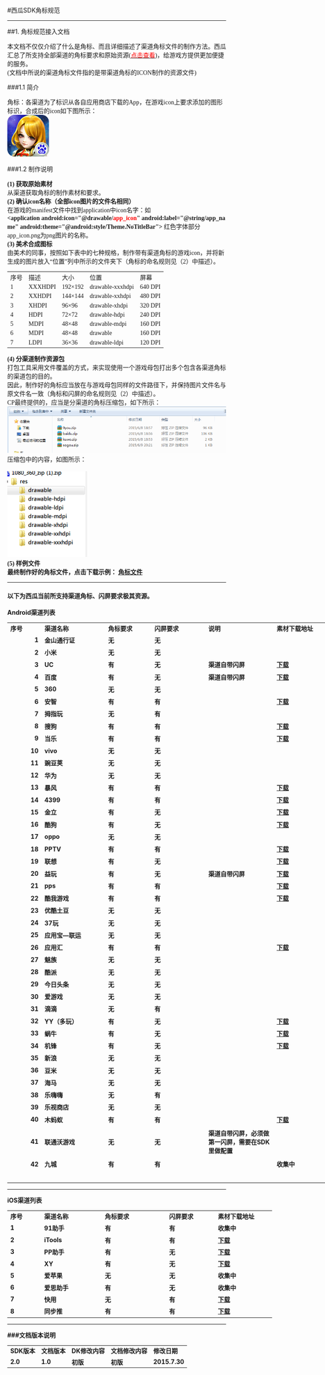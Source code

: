 #西瓜SDK角标规范

<link rel="stylesheet" href="http://yandex.st/highlightjs/6.2/styles/googlecode.min.css">

<script src="http://code.jquery.com/jquery-1.7.2.min.js"></script>
<script src="http://yandex.st/highlightjs/6.2/highlight.min.js"></script>

<script>hljs.initHighlightingOnLoad();</script>
<script type="text/javascript">
 $(document).ready(function(){
      $("h2,h3,h4,h5,h6").each(function(i,item){
        var tag = $(item).get(0).localName;
        $(item).attr("id","wow"+i);
        $("#category").append('<a class="new'+tag+'" href="#wow'+i+'">'+$(this).text()+'</a></br>');
        $(".newh2").css("margin-left",0);
        $(".newh3").css("margin-left",20);
        $(".newh4").css("margin-left",40);
        $(".newh5").css("margin-left",60);
        $(".newh6").css("margin-left",80);
      });
 });
</script>


<div id="category" style="display:none"></div>

****

<!--###文档信息

	渠道SDK 角标规范文档
	作者：
	SDK版本：2.0
	文档版本：1.0
	日期：2015.7.30
  -->

##1. 角标规范接入文档

<font face="微软雅黑">本文档不仅仅介绍了什么是角标、而且详细描述了渠道角标文件的制作方法。西瓜汇总了所支持全部渠道的角标要求和原始资源(<a href="#1"><font color="FF0000">点击查看</font></a>)，给游戏方提供更加便捷的服务。
</br>(文档中所说的渠道角标文件指的是带渠道角标的ICON制作的资源文件)</font>


###1.1 简介
<div>
<style type='text/css'>
afont{font-family:微软雅黑}
</style>
<afont>角标：各渠道为了标识从各自应用商店下载的App，在游戏icon上要求添加的图形标识，合成后的icon如下图所示：</br>
<img src='./img/jiaobiao1.png'>
</div>

###1.2 制作说明
<div>
<afont>
<b>(1) 获取原始素材</br></b>
从渠道获取角标的制作素材和要求。</br>
<b>(2) 确认icon名称（全部icon图片的文件名相同）</br></b>
在游戏的manifest文件中找到application中icon名字：如
<b>&lt;application android:icon="@drawable/<font color ='ff0000'>app_icon</font>" android:label="@string/app_name" android:theme="@android:style/Theme.NoTitleBar"&gt;</b>
红色字体部分app_icon.png为png图片的名称。</br>
<b>(3) 美术合成图标</b></br>
由美术的同事，按照如下表中的七种规格，制作带有渠道角标的游戏icon，并将新生成的图片放入“位置”列中所示的文件夹下（角标的命名规则见（2）中描述）。
<table>
<tr>
	<td>序号</td>
	<td>描述</td>
	<td>大小</td>
	<td>位置</td>
	<td>屏幕</td>
</tr>
<tr>
	<td>1</td>
	<td>XXXHDPI</td>
	<td>192×192</td>
	<td>drawable-xxxhdpi</td>
	<td>640 DPI</td>
</tr>
<tr>
	<td>2</td>
	<td>XXHDPI</td>
	<td>144×144</td>
	<td>drawable-xxhdpi</td>
	<td>480 DPI</td>
</tr>
<tr>
	<td>3</td>
	<td>XHDPI</td>
	<td>96×96</td>
	<td>drawable-xhdpi</td>
	<td>320 DPI</td>
</tr>
<tr>
	<td>4</td>
	<td>HDPI</td>
	<td>72×72</td>
	<td>drawable-hdpi</td>
	<td>240 DPI</td>
</tr>
<tr>
	<td>5</td>
	<td>MDPI</td>
	<td>48×48</td>
	<td>drawable-mdpi</td>
	<td>160 DPI</td>
</tr>
<tr>
	<td>6</td>
	<td>MDPI</td>
	<td>48×48</td>
	<td>drawable</td>
	<td>160 DPI</td>
</tr>
<tr>
	<td>7</td>
	<td>LDPI</td>
	<td>36×36</td>
	<td>drawable-ldpi</td>
	<td>120 DPI</td>
</tr>
</table>
<b>(4) 分渠道制作资源包</br></b>
打包工具采用文件覆盖的方式，来实现使用一个游戏母包打出多个包含各渠道角标的渠道包的目的。</br>
因此，制作好的角标应当放在与游戏母包同样的文件路径下，并保持图片文件名与原文件名一致（角标和闪屏的命名规则见（2）中描述）。</br>
CP最终提供的，应当是分渠道的角标压缩包，如下所示：</br>
<img src=./img/zip1.png></br>
压缩包中的内容，如图所示：</br></br>
<img src=./img/zip2.png></br>
</div>
<div>
<afont><b>(5) 样例文件</br>
最终制作好的角标文件，点击下载示例：
<a href='http://doc.xgsdk.com/files/channels/anzhi/1.1/%e5%ae%89%e6%99%ba%e6%b8%a0%e9%81%93%e8%a7%92%e6%a0%87%e8%a7%84%e8%8c%83.zip'>角标文件</a>
</div>



---

<h4 id="1">以下为西瓜当前所支持渠道角标、闪屏要求极其资源。</h4>
Android渠道列表
<table width="756" border="0" cellpadding="0" cellspacing="0" style='width:567.00pt;border-collapse:collapse;table-layout:fixed;'>
 <col width="72" style='width:54.00pt;'/>
 <col width="147" class="xl22" style='mso-width-source:userset;mso-width-alt:4704;'/>
 <col width="105" class="xl22" style='mso-width-source:userset;mso-width-alt:3360;'/>
 <col width="125" class="xl22" style='mso-width-source:userset;mso-width-alt:4000;'/>
 <col width="161" class="xl22" style='mso-width-source:userset;mso-width-alt:5152;'/>
 <col width="146" class="xl22" style='mso-width-source:userset;mso-width-alt:4672;'/>
 <tr height="19" style='height:14.25pt;'>
  <td class="xl23" height="19" width="72" style='height:14.25pt;width:54.00pt;' x:str>序号</td>
  <td class="xl24" width="147" style='width:110.25pt;' x:str>渠道名称</td>
  <td class="xl24" width="105" style='width:78.75pt;' x:str>角标要求</td>
  <td class="xl24" width="125" style='width:93.75pt;' x:str>闪屏要求</td>
  <td class="xl24" width="161" style='width:120.75pt;' x:str>说明</td>
  <td class="xl24" width="146" style='width:109.50pt;' x:str>素材下载地址</td>
 </tr>
 <tr height="23" style='height:17.25pt;'>
  <td class="xl25" height="23" align="right" style='height:17.25pt;' x:num>1</td>
  <td class="xl26" x:str>金山通行证</td>
  <td class="xl27" x:str>无</td>
  <td class="xl27" x:str>无</td>
  <td class="xl28"></td>
  <td class="xl28"></td>
 </tr>
 <tr height="23" style='height:17.25pt;'>
  <td class="xl25" height="23" align="right" style='height:17.25pt;' x:num>2</td>
  <td class="xl29" x:str>小米</td>
  <td class="xl30" x:str>无</td>
  <td class="xl30" x:str>无</td>
  <td class="xl31"></td>
  <td class="xl31"></td>
 </tr>
 <tr height="23" style='height:17.25pt;'>
  <td class="xl25" height="23" align="right" style='height:17.25pt;' x:num>3</td>
  <td class="xl32" x:str>UC</td>
  <td class="xl33" x:str>有</td>
  <td class="xl27" x:str>无</td>
  <td class="xl27" x:str>渠道自带闪屏</td>
  <td class="xl30" x:str><a href="http://doc.xgsdk.com/files/channels/uc/1.1.1/UCLOGO%E5%8F%8A%E4%BD%BF%E7%94%A8%E8%AF%B4%E6%98%8E.zip" target="_parent" title="http://doc.xgsdk.com/files/channels/uc/1.1.1/UCLOGO%E5%8F%8A%E4%BD%BF%E7%94%A8%E8%AF%B4%E6%98%8E.zip">下载</a></td>
 </tr>
 <tr height="23" style='height:17.25pt;'>
  <td class="xl25" height="23" align="right" style='height:17.25pt;' x:num>4</td>
  <td class="xl29" x:str>百度</td>
  <td class="xl34" x:str>有</td>
  <td class="xl30" x:str>无</td>
  <td class="xl30" x:str>渠道自带闪屏</td>
  <td class="xl30" x:str><a href="http://doc.xgsdk.com/files/channels/baidu/1.1/BaiduLogo.zip" target="_parent" title="http://doc.xgsdk.com/files/channels/baidu/1.1/BaiduLogo.zip">下载</a></td>
 </tr>
 <tr height="23" style='height:17.25pt;'>
  <td class="xl25" height="23" align="right" style='height:17.25pt;' x:num>5</td>
  <td class="xl32" x:num>360</td>
  <td class="xl27" x:str>无</td>
  <td class="xl27" x:str>无</td>
  <td class="xl28"></td>
  <td class="xl28"></td>
 </tr>
 <tr height="23" style='height:17.25pt;'>
  <td class="xl25" height="23" align="right" style='height:17.25pt;' x:num>6</td>
  <td class="xl29" x:str>安智</td>
  <td class="xl34" x:str>有</td>
  <td class="xl34" x:str>有</td>
  <td class="xl35"></td>
  <td class="xl30" x:str><a href="http://doc.xgsdk.com/files/channels/anzhi/1.1/%e5%ae%89%e6%99%ba%e6%b8%a0%e9%81%93%e8%a7%92%e6%a0%87%e8%a7%84%e8%8c%83.zip" target="_parent" title="http://doc.xgsdk.com/files/channels/anzhi/1.1/%e5%ae%89%e6%99%ba%e6%b8%a0%e9%81%93%e8%a7%92%e6%a0%87%e8%a7%84%e8%8c%83.zip">下载</a></td>
 </tr>
 <tr height="23" style='height:17.25pt;'>
  <td class="xl25" height="23" align="right" style='height:17.25pt;' x:num>7</td>
  <td class="xl32" x:str>拇指玩</td>
  <td class="xl27" x:str>无</td>
  <td class="xl33" x:str>有</td>
  <td class="xl36"></td>
  <td class="xl30"></td>
 </tr>
 <tr height="23" style='height:17.25pt;'>
  <td class="xl25" height="23" align="right" style='height:17.25pt;' x:num>8</td>
  <td class="xl29" x:str>搜狗</td>
  <td class="xl34" x:str>有</td>
  <td class="xl34" x:str>有</td>
  <td class="xl35"></td>
  <td class="xl30" x:str><a href="http://doc.xgsdk.com/files/channels/sogou/1.1/%cb%d1%b9%b7%d0%c2%b0%e6%bd%c7%b1%ea%ba%cd%c9%c1%c6%c1.rar" target="_parent" title="http://doc.xgsdk.com/files/channels/sogou/1.1/%cb%d1%b9%b7%d0%c2%b0%e6%bd%c7%b1%ea%ba%cd%c9%c1%c6%c1.rar">下载</a></td>
 </tr>
 <tr height="23" style='height:17.25pt;'>
  <td class="xl25" height="23" align="right" style='height:17.25pt;' x:num>9</td>
  <td class="xl32" x:str>当乐</td>
  <td class="xl33" x:str>有</td>
  <td class="xl33" x:str>有</td>
  <td class="xl36"></td>
  <td class="xl30" x:str><a href="http://doc.xgsdk.com/files/channels/dangle/1.1.1/%E5%BD%93%E4%B9%90Logo%E5%8F%8A%E4%BD%BF%E7%94%A8%E8%AF%B4%E6%98%8E.zip" target="_parent" title="http://doc.xgsdk.com/files/channels/dangle/1.1.1/%E5%BD%93%E4%B9%90Logo%E5%8F%8A%E4%BD%BF%E7%94%A8%E8%AF%B4%E6%98%8E.zip">下载</a></td>
 </tr>
 <tr height="23" style='height:17.25pt;'>
  <td class="xl25" height="23" align="right" style='height:17.25pt;' x:num>10</td>
  <td class="xl29" x:str>vivo</td>
  <td class="xl30" x:str>无</td>
  <td class="xl30" x:str>无</td>
  <td class="xl31"></td>
  <td class="xl31"></td>
 </tr>
 <tr height="23" style='height:17.25pt;'>
  <td class="xl25" height="23" align="right" style='height:17.25pt;' x:num>11</td>
  <td class="xl32" x:str>豌豆荚</td>
  <td class="xl27" x:str>无</td>
  <td class="xl27" x:str>无</td>
  <td class="xl28"></td>
  <td class="xl28"></td>
 </tr>
 <tr height="23" style='height:17.25pt;'>
  <td class="xl25" height="23" align="right" style='height:17.25pt;' x:num>12</td>
  <td class="xl29" x:str>华为</td>
  <td class="xl30" x:str>无</td>
  <td class="xl30" x:str>无</td>
  <td class="xl31"></td>
  <td class="xl31"></td>
 </tr>
 <tr height="23" style='height:17.25pt;'>
  <td class="xl25" height="23" align="right" style='height:17.25pt;' x:num>13</td>
  <td class="xl32" x:str>暴风</td>
  <td class="xl33" x:str>有</td>
  <td class="xl33" x:str>有</td>
  <td class="xl36"></td>
  <td class="xl30" x:str><a href="http://doc.xgsdk.com/files/channels/baofeng/1.1.1/BaofengLogo.zip" target="_parent" title="http://doc.xgsdk.com/files/channels/baofeng/1.1.1/BaofengLogo.zip">下载</a></td>
 </tr>
 <tr height="23" style='height:17.25pt;'>
  <td class="xl25" height="23" align="right" style='height:17.25pt;' x:num>14</td>
  <td class="xl29" x:num>4399</td>
  <td class="xl34" x:str>有</td>
  <td class="xl34" x:str>有</td>
  <td class="xl35"></td>
  <td class="xl30" x:str><a href="http://doc.xgsdk.com/files/channels/4399/1.1/4399Logo.zip" target="_parent" title="http://doc.xgsdk.com/files/channels/4399/1.1/4399Logo.zip">下载</a></td>
 </tr>
 <tr height="23" style='height:17.25pt;'>
  <td class="xl25" height="23" align="right" style='height:17.25pt;' x:num>15</td>
  <td class="xl32" x:str>金立</td>
  <td class="xl33" x:str>有</td>
  <td class="xl27" x:str>无</td>
  <td class="xl28"></td>
  <td class="xl30" x:str><a href="http://doc.xgsdk.com/files/channels/jingli/1.1.1/amigoLogo.zip" target="_parent" title="http://doc.xgsdk.com/files/channels/jingli/1.1.1/amigoLogo.zip">下载</a></td>
 </tr>
 <tr height="23" style='height:17.25pt;'>
  <td class="xl25" height="23" align="right" style='height:17.25pt;' x:num>16</td>
  <td class="xl29" x:str>酷狗</td>
  <td class="xl34" x:str>有</td>
  <td class="xl30" x:str>无</td>
  <td class="xl31"></td>
  <td class="xl30" x:str><a href="http://doc.xgsdk.com/files/channels/kugou/1.1/SDK5.1.8%E5%8F%91%E5%B8%83%E5%8C%8520150609-%E7%BD%91%E6%B8%B8.zip" target="_parent" title="http://doc.xgsdk.com/files/channels/kugou/1.1/SDK5.1.8%E5%8F%91%E5%B8%83%E5%8C%8520150609-%E7%BD%91%E6%B8%B8.zip">下载</a></td>
 </tr>
 <tr height="23" style='height:17.25pt;'>
  <td class="xl25" height="23" align="right" style='height:17.25pt;' x:num>17</td>
  <td class="xl32" x:str>oppo</td>
  <td class="xl27" x:str>无</td>
  <td class="xl27" x:str>无</td>
  <td class="xl28"></td>
  <td class="xl28"></td>
 </tr>
 <tr height="23" style='height:17.25pt;'>
  <td class="xl25" height="23" align="right" style='height:17.25pt;' x:num>18</td>
  <td class="xl29" x:str>PPTV</td>
  <td class="xl34" x:str>有</td>
  <td class="xl34" x:str>有</td>
  <td class="xl35"></td>
  <td class="xl30" x:str><a href="http://doc.xgsdk.com/files/channels/pptv/1.1.1/ICON+LOGO.zip" target="_parent" title="http://doc.xgsdk.com/files/channels/pptv/1.1.1/ICON+LOGO.zip">下载</a></td>
 </tr>
 <tr height="23" style='height:17.25pt;'>
  <td class="xl25" height="23" align="right" style='height:17.25pt;' x:num>19</td>
  <td class="xl32" x:str>联想</td>
  <td class="xl33" x:str>有</td>
  <td class="xl27" x:str>无</td>
  <td class="xl28"></td>
  <td class="xl30" x:str><a href="http://doc.xgsdk.com/files/channels/lenovo/1.3/%E6%B8%B8%E6%88%8F%E5%9B%BE%E6%A0%87%E8%A7%92%E6%A0%87.zip" target="_parent" title="http://doc.xgsdk.com/files/channels/lenovo/1.3/%E6%B8%B8%E6%88%8F%E5%9B%BE%E6%A0%87%E8%A7%92%E6%A0%87.zip">下载</a></td>
 </tr>
 <tr height="23" style='height:17.25pt;'>
  <td class="xl25" height="23" align="right" style='height:17.25pt;' x:num>20</td>
  <td class="xl29" x:str>益玩</td>
  <td class="xl34" x:str>有</td>
  <td class="xl30" x:str>无</td>
  <td class="xl30" x:str>渠道自带闪屏</td>
  <td class="xl30" x:str><a href="http://doc.xgsdk.com/files/channels/yiwan/1.1.1/YiwanLogo.zip" target="_parent" title="http://doc.xgsdk.com/files/channels/yiwan/1.1.1/YiwanLogo.zip">下载</a></td>
 </tr>
 <tr height="23" style='height:17.25pt;'>
  <td class="xl25" height="23" align="right" style='height:17.25pt;' x:num>21</td>
  <td class="xl32" x:str>pps</td>
  <td class="xl33" x:str>有</td>
  <td class="xl33" x:str>有</td>
  <td class="xl36"></td>
  <td class="xl30" x:str><a href="http://doc.xgsdk.com/files/channels/pps/1.1/pps%E8%A7%92%E6%A0%87%E6%A8%AA%E7%AB%96%E5%90%AF%E5%8A%A8%E9%A1%B5.zip" target="_parent" title="http://doc.xgsdk.com/files/channels/pps/1.1/pps%E8%A7%92%E6%A0%87%E6%A8%AA%E7%AB%96%E5%90%AF%E5%8A%A8%E9%A1%B5.zip">下载</a></td>
 </tr>
 <tr height="23" style='height:17.25pt;'>
  <td class="xl25" height="23" align="right" style='height:17.25pt;' x:num>22</td>
  <td class="xl29" x:str>酷我游戏</td>
  <td class="xl34" x:str>有</td>
  <td class="xl34" x:str>有</td>
  <td class="xl35"></td>
  <td class="xl30" x:str><a href="http://doc.xgsdk.com/files/channels/kuwo/1.1/KuwoLogo.rar" target="_parent" title="http://doc.xgsdk.com/files/channels/kuwo/1.1/KuwoLogo.rar">下载</a></td>
 </tr>
 <tr height="23" style='height:17.25pt;'>
  <td class="xl25" height="23" align="right" style='height:17.25pt;' x:num>23</td>
  <td class="xl32" x:str>优酷土豆</td>
  <td class="xl27" x:str>无</td>
  <td class="xl27" x:str>无</td>
  <td class="xl28"></td>
  <td class="xl28"></td>
 </tr>
 <tr height="23" style='height:17.25pt;'>
  <td class="xl25" height="23" align="right" style='height:17.25pt;' x:num>24</td>
  <td class="xl29" x:str>37玩</td>
  <td class="xl30" x:str>无</td>
  <td class="xl30" x:str>无</td>
  <td class="xl31"></td>
  <td class="xl31"></td>
 </tr>
 <tr height="23" style='height:17.25pt;'>
  <td class="xl25" height="23" align="right" style='height:17.25pt;' x:num>25</td>
  <td class="xl26" x:str>应用宝—联运</td>
  <td class="xl27" x:str>无</td>
  <td class="xl27" x:str>无</td>
  <td class="xl28"></td>
  <td class="xl28"></td>
 </tr>
 <tr height="23" style='height:17.25pt;'>
  <td class="xl25" height="23" align="right" style='height:17.25pt;' x:num>26</td>
  <td class="xl29" x:str>应用汇</td>
  <td class="xl34" x:str>有</td>
  <td class="xl34" x:str>有</td>
  <td class="xl35"></td>
  <td class="xl30" x:str><a href="http://doc.xgsdk.com/files/channels/yingyonghui/1.1/UI-logo.zip" target="_parent" title="http://doc.xgsdk.com/files/channels/yingyonghui/1.1/UI-logo.zip">下载</a></td>
 </tr>
 <tr height="23" style='height:17.25pt;'>
  <td class="xl25" height="23" align="right" style='height:17.25pt;' x:num>27</td>
  <td class="xl32" x:str>魅族</td>
  <td class="xl27" x:str>无</td>
  <td class="xl27" x:str>无</td>
  <td class="xl28"></td>
  <td class="xl28"></td>
 </tr>
 <tr height="23" style='height:17.25pt;'>
  <td class="xl25" height="23" align="right" style='height:17.25pt;' x:num>28</td>
  <td class="xl29" x:str>酷派</td>
  <td class="xl30" x:str>无</td>
  <td class="xl30" x:str>无</td>
  <td class="xl31"></td>
  <td class="xl31"></td>
 </tr>
 <tr height="23" style='height:17.25pt;'>
  <td class="xl25" height="23" align="right" style='height:17.25pt;' x:num>29</td>
  <td class="xl32" x:str>今日头条</td>
  <td class="xl27" x:str>无</td>
  <td class="xl27" x:str>无</td>
  <td class="xl28"></td>
  <td class="xl28"></td>
 </tr>
 <tr height="23" style='height:17.25pt;'>
  <td class="xl25" height="23" align="right" style='height:17.25pt;' x:num>30</td>
  <td class="xl29" x:str>爱游戏</td>
  <td class="xl30" x:str>无</td>
  <td class="xl30" x:str>无</td>
  <td class="xl31"></td>
  <td class="xl31"></td>
 </tr>
 <tr height="23" style='height:17.25pt;'>
  <td class="xl25" height="23" align="right" style='height:17.25pt;' x:num>31</td>
  <td class="xl32" x:str>滴滴</td>
  <td class="xl27" x:str>无</td>
  <td class="xl33" x:str>有</td>
  <td class="xl36"></td>
  <td class="xl36"></td>
 </tr>
 <tr height="23" style='height:17.25pt;'>
  <td class="xl25" height="23" align="right" style='height:17.25pt;' x:num>32</td>
  <td class="xl37" x:str>YY（多玩<font class="font3">）</font></td>
  <td class="xl34" x:str>有</td>
  <td class="xl30" x:str>无</td>
  <td class="xl31"></td>
  <td class="xl30" x:str><a href="http://doc.xgsdk.com/files/channels/yy/1.1/yyDocument.zip" target="_parent" title="http://doc.xgsdk.com/files/channels/yy/1.1/yyDocument.zip">下载</a></td>
 </tr>
 <tr height="23" style='height:17.25pt;'>
  <td class="xl25" height="23" align="right" style='height:17.25pt;' x:num>33</td>
  <td class="xl32" x:str>蜗牛</td>
  <td class="xl33" x:str>有</td>
  <td class="xl27" x:str>无</td>
  <td class="xl28"></td>
  <td class="xl30" x:str><a href="http://doc.xgsdk.com/files/channels/woniu/1.1/woniu-logo.zip" target="_parent" title="http://doc.xgsdk.com/files/channels/woniu/1.1/woniu-logo.zip">下载</a></td>
 </tr>
 <tr height="23" style='height:17.25pt;'>
  <td class="xl25" height="23" align="right" style='height:17.25pt;' x:num>34</td>
  <td class="xl29" x:str>机锋</td>
  <td class="xl34" x:str>有</td>
  <td class="xl30" x:str>无</td>
  <td class="xl31"></td>
  <td class="xl30" x:str><a href="http://doc.xgsdk.com/files/channels/jifeng/1.1.1/jifeng-logo.zip" target="_parent" title="http://doc.xgsdk.com/files/channels/jifeng/1.1.1/jifeng-logo.zip">下载</a></td>
 </tr>
 <tr height="23" style='height:17.25pt;'>
  <td class="xl25" height="23" align="right" style='height:17.25pt;' x:num>35</td>
  <td class="xl32" x:str>新浪</td>
  <td class="xl27" x:str>无</td>
  <td class="xl27" x:str>无</td>
  <td class="xl28"></td>
  <td class="xl28"></td>
 </tr>
 <tr height="23" style='height:17.25pt;'>
  <td class="xl25" height="23" align="right" style='height:17.25pt;' x:num>36</td>
  <td class="xl29" x:str>豆米</td>
  <td class="xl30" x:str>无</td>
  <td class="xl30" x:str>无</td>
  <td class="xl31"></td>
  <td class="xl31"></td>
 </tr>
 <tr height="23" style='height:17.25pt;'>
  <td class="xl25" height="23" align="right" style='height:17.25pt;' x:num>37</td>
  <td class="xl32" x:str>海马</td>
  <td class="xl27" x:str>无</td>
  <td class="xl27" x:str>无</td>
  <td class="xl28"></td>
  <td class="xl28"></td>
 </tr>
 <tr height="23" style='height:17.25pt;'>
  <td class="xl25" height="23" align="right" style='height:17.25pt;' x:num>38</td>
  <td class="xl29" x:str>乐嗨嗨</td>
  <td class="xl30" x:str>无</td>
  <td class="xl34" x:str>有</td>
  <td class="xl31"></td>
  <td class="xl31"></td>
 </tr>
 <tr height="23" style='height:17.25pt;'>
  <td class="xl25" height="23" align="right" style='height:17.25pt;' x:num>39</td>
  <td class="xl32" x:str>乐视商店</td>
  <td class="xl27" x:str>无</td>
  <td class="xl27" x:str>无</td>
  <td class="xl28"></td>
  <td class="xl28"></td>
 </tr>
 <tr height="23" style='height:17.25pt;'>
  <td class="xl25" height="23" align="right" style='height:17.25pt;' x:num>40</td>
  <td class="xl29" x:str>木蚂蚁</td>
  <td class="xl34" x:str>有</td>
  <td class="xl34" x:str>有</td>
  <td class="xl31"></td>
  <td class="xl30" x:str><a href="http://doc.xgsdk.com/files/channels/mumayi/1.3/%E6%9C%A8%E8%9A%82%E8%9A%81logo.zip" target="_parent" title="http://doc.xgsdk.com/files/channels/mumayi/1.3/%E6%9C%A8%E8%9A%82%E8%9A%81logo.zip">下载</a></td>
 </tr>
 <tr height="69" style='height:51.75pt;'>
  <td class="xl25" height="69" align="right" style='height:51.75pt;' x:num>41</td>
  <td class="xl26" x:str>联通沃游戏</td>
  <td class="xl27" x:str>无</td>
  <td class="xl27" x:str>无</td>
  <td class="xl38" x:str>渠道<font class="font7">自带闪屏，必须做第一闪屏，需要在SDK里做配置</font></td>
  <td class="xl28"></td>
 </tr>
 <tr height="23" style='height:17.25pt;'>
  <td class="xl25" height="23" align="right" style='height:17.25pt;' x:num>42</td>
  <td class="xl29" x:str>九城</td>
  <td class="xl34" x:str>有</td>
  <td class="xl34" x:str>有</td>
  <td class="xl31"></td>
  <td class="xl30" x:str>收集中</td>
 </tr>
 <tr height="23" style='height:17.25pt;'>
  <td height="23" style='height:17.25pt;'></td>
  <td class="xl27"></td>
  <td class="xl36"></td>
  <td class="xl36"></td>
  <td class="xl28"></td>
  <td class="xl39"></td>
 </tr>
 <![if supportMisalignedColumns]>
  <tr width="0" style='display:none;'>
   <td width="147" style='width:110;'></td>
   <td width="105" style='width:79;'></td>
   <td width="125" style='width:94;'></td>
   <td width="161" style='width:121;'></td>
   <td width="146" style='width:110;'></td>
  </tr>
 <![endif]>
</table>

---
iOS渠道列表

<table width="610" border="0" cellpadding="0" cellspacing="0" style='width:457.50pt;border-collapse:collapse;table-layout:fixed;'>
 <col width="72" style='width:54.00pt;'/>
 <col width="139" style='mso-width-source:userset;mso-width-alt:4448;'/>
 <col width="153" style='mso-width-source:userset;mso-width-alt:4896;'/>
 <col width="112" style='mso-width-source:userset;mso-width-alt:3584;'/>
 <col width="134" style='mso-width-source:userset;mso-width-alt:4288;'/>
 <tr height="19" style='height:14.25pt;'>
  <td class="xl22" height="19" width="72" style='height:14.25pt;width:54.00pt;' x:str>序号</td>
  <td class="xl23" width="139" style='width:104.25pt;' x:str>渠道名称</td>
  <td class="xl23" width="153" style='width:114.75pt;' x:str>角标要求</td>
  <td class="xl23" width="112" style='width:84.00pt;' x:str>闪屏要求</td>
  <td class="xl24" width="134" style='width:100.50pt;' x:str>素材下载地址</td>
 </tr>
 <tr height="23" style='height:17.25pt;'>
  <td class="xl25" height="23" style='height:17.25pt;' x:num>1</td>
  <td class="xl26" x:str>91助手</td>
  <td class="xl27" x:str>有</td>
  <td class="xl27" x:str>有</td>
  <td class="xl27" x:str>收集中</td>
 </tr>
 <tr height="22" style='height:16.50pt;'>
  <td class="xl28" height="22" style='height:16.50pt;' x:num>2</td>
  <td class="xl29" x:str>iTools</td>
  <td class="xl27" x:str>有</td>
  <td class="xl27" x:str>有</td>
  <td class="xl27" x:str><a href="http://doc.xgsdk.com/files/channels/iOS/itools/1.1/%E6%B8%A0%E9%81%93%E8%A7%92%E6%A0%87%E8%A7%84%E8%8C%83.zip" target="_parent" title="http://doc.xgsdk.com/files/channels/iOS/itools/1.1/%E6%B8%A0%E9%81%93%E8%A7%92%E6%A0%87%E8%A7%84%E8%8C%83.zip">下载</a></td>
 </tr>
 <tr height="22" style='height:16.50pt;'>
  <td class="xl25" height="22" style='height:16.50pt;' x:num>3</td>
  <td class="xl27" x:str>PP助手</td>
  <td class="xl27" x:str>有</td>
  <td class="xl27" x:str>无</td>
  <td class="xl27" x:str><a href="http://doc.xgsdk.com/files/channels/iOS/pp/1.1/%E6%B8%A0%E9%81%93%E8%A7%92%E6%A0%87%E8%A7%84%E8%8C%83.zip" target="_parent" title="http://doc.xgsdk.com/files/channels/iOS/pp/1.1/%E6%B8%A0%E9%81%93%E8%A7%92%E6%A0%87%E8%A7%84%E8%8C%83.zip">下载</a></td>
 </tr>
 <tr height="22" style='height:16.50pt;'>
  <td class="xl28" height="22" style='height:16.50pt;' x:num>4</td>
  <td class="xl29" x:str>XY</td>
  <td class="xl27" x:str>有</td>
  <td class="xl27" x:str>无</td>
  <td class="xl27" x:str><a href="http://doc.xgsdk.com/files/channels/iOS/xy/1.1/%E6%B8%A0%E9%81%93%E8%A7%92%E6%A0%87%E8%A7%84%E8%8C%83.zip" target="_parent" title="http://doc.xgsdk.com/files/channels/iOS/xy/1.1/%E6%B8%A0%E9%81%93%E8%A7%92%E6%A0%87%E8%A7%84%E8%8C%83.zip">下载</a></td>
 </tr>
 <tr height="22" style='height:16.50pt;'>
  <td class="xl25" height="22" style='height:16.50pt;' x:num>5</td>
  <td class="xl27" x:str>爱苹果</td>
  <td class="xl27" x:str>无</td>
  <td class="xl27" x:str>无</td>
  <td class="xl27" x:str>收集中</td>
 </tr>
 <tr height="22" style='height:16.50pt;'>
  <td class="xl28" height="22" style='height:16.50pt;' x:num>6</td>
  <td class="xl29" x:str>爱思助手</td>
  <td class="xl27" x:str>有</td>
  <td class="xl27" x:str>无</td>
  <td class="xl27" x:str>收集中</td>
 </tr>
 <tr height="22" style='height:16.50pt;'>
  <td class="xl25" height="22" style='height:16.50pt;' x:num>7</td>
  <td class="xl27" x:str>快用</td>
  <td class="xl27" x:str>无</td>
  <td class="xl27" x:str>有</td>
  <td class="xl27" x:str><a href="http://doc.xgsdk.com/files/channels/iOS/ios_91/1.1/%E6%B8%A0%E9%81%93%E8%A7%92%E6%A0%87%E8%A7%84%E8%8C%83.zip" target="_parent" title="http://doc.xgsdk.com/files/channels/iOS/ios_91/1.1/%E6%B8%A0%E9%81%93%E8%A7%92%E6%A0%87%E8%A7%84%E8%8C%83.zip">下载</a></td>
 </tr>
 <tr height="22" style='height:16.50pt;'>
  <td class="xl28" height="22" style='height:16.50pt;' x:num>8</td>
  <td class="xl29" x:str>同步推</td>
  <td class="xl27" x:str>有</td>
  <td class="xl27" x:str>有</td>
  <td class="xl27" x:str><a href="http://doc.xgsdk.com/files/channels/iOS/tbt/1.1/%E6%B8%A0%E9%81%93%E8%A7%92%E6%A0%87%E8%A7%84%E8%8C%83.zip" target="_parent" title="http://doc.xgsdk.com/files/channels/iOS/tbt/1.1/%E6%B8%A0%E9%81%93%E8%A7%92%E6%A0%87%E8%A7%84%E8%8C%83.zip">下载</a></td>
 </tr>
</table>

****


###文档版本说明

<table>
<tr>
<td>SDK版本</td><td>文档版本</td> <td>DK修改内容</td> <td>文档修改内容</td> <td>修改日期</td>  
</tr>
<tr>
<td>2.0 </td><td>1.0</td> <td>初版</td> <td>初版</td> <td>2015.7.30</td>
</tr>
</table>

